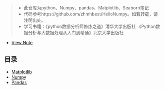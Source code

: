 >-  此仓库为python、Numpy、pandas、Matplotlib、Seaborn笔记
> - 代码参考https://github.com/zhmhbest/HelloNumpy。如若转载，请注明出处。
> - 学习书籍：《python数据分析师修炼之道》清华大学出版社
> 《Python数据分析与大数据处理从入门到精通》北京大学出版社 

 - [View Note](https://gaoyubest.github.io/GyHelloPython/)

## 目录

- [Matplotlib](./GyHelloMatplotlib)
- [Numpy](./GyHelloNumpy)
- [Pandas](./GyHelloPandas)




<!-- # 数据格式与存储类型
- **Excel数据**
    - 文件后缀名”.xls”或".xlsx"。
    - 保存数据是行列形式的表结构数据
    - 实际使用二进制进行存储
- **XML数据**
    - 全称：eXtensible Markup Language，是对HTML语言的扩展。
    - 使用纯文本文档形式
- **JSON数据**
    - 全称：Javascript Object Notation
    - 以键值对形式存储  
- **CSV数据**
    - 全称：Comma-Sepd Values
    - 以逗号为分隔符存储表格数据，采用纯文本形式。   -->